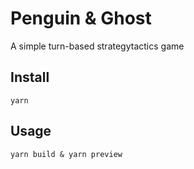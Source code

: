 # Penguin & Ghost
A simple turn-based strategytactics game

## Install
```
yarn
```

## Usage
```
yarn build & yarn preview
```
